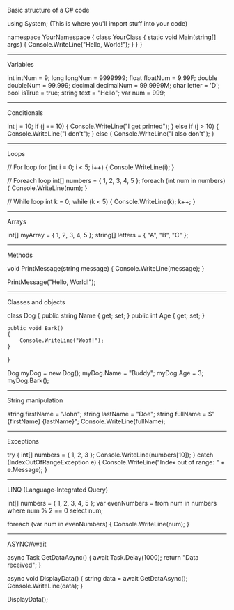Basic structure of a C# code

using System; (This is where you'll import stuff into your code)

namespace YourNamespace
{
    class YourClass
    {
        static void Main(string[] args)
        {
            Console.WriteLine("Hello, World!");
        }
    }
}

-------------------------------------------------------------------------------------------

Variables

int intNum = 9;
long longNum = 9999999;
float floatNum = 9.99F;
double doubleNum = 99.999;
decimal decimalNum = 99.9999M;
char letter = 'D';
bool isTrue = true;
string text = "Hello";
var num = 999;

-------------------------------------------------------------------------------------------

Conditionals

int j = 10;
if (j == 10)
{
    Console.WriteLine("I get printed");
}
else if (j > 10)
{
    Console.WriteLine("I don't");
}
else
{
    Console.WriteLine("I also don't");
}

-------------------------------------------------------------------------------------------

Loops

// For loop
for (int i = 0; i < 5; i++)
{
    Console.WriteLine(i);
}

// Foreach loop
int[] numbers = { 1, 2, 3, 4, 5 };
foreach (int num in numbers)
{
    Console.WriteLine(num);
}

// While loop
int k = 0;
while (k < 5)
{
    Console.WriteLine(k);
    k++;
}

-------------------------------------------------------------------------------------------

Arrays

int[] myArray = { 1, 2, 3, 4, 5 };
string[] letters = { "A", "B", "C" };

-------------------------------------------------------------------------------------------

Methods

void PrintMessage(string message)
{
    Console.WriteLine(message);
}

PrintMessage("Hello, World!");

-------------------------------------------------------------------------------------------

Classes and objects

class Dog
{
    public string Name { get; set; }
    public int Age { get; set; }

    public void Bark()
    {
        Console.WriteLine("Woof!");
    }
}

Dog myDog = new Dog();
myDog.Name = "Buddy";
myDog.Age = 3;
myDog.Bark();

-------------------------------------------------------------------------------------------

String manipulation

string firstName = "John";
string lastName = "Doe";
string fullName = $"{firstName} {lastName}";
Console.WriteLine(fullName);

-------------------------------------------------------------------------------------------

Exceptions

try
{
    int[] numbers = { 1, 2, 3 };
    Console.WriteLine(numbers[10]);
}
catch (IndexOutOfRangeException e)
{
    Console.WriteLine("Index out of range: " + e.Message);
}

-------------------------------------------------------------------------------------------

LINQ (Language-Integrated Query)

int[] numbers = { 1, 2, 3, 4, 5 };
var evenNumbers = from num in numbers
                  where num % 2 == 0
                  select num;

foreach (var num in evenNumbers)
{
    Console.WriteLine(num);
}

-------------------------------------------------------------------------------------------

ASYNC/Await

async Task<string> GetDataAsync()
{
    await Task.Delay(1000);
    return "Data received";
}

async void DisplayData()
{
    string data = await GetDataAsync();
    Console.WriteLine(data);
}

DisplayData();
